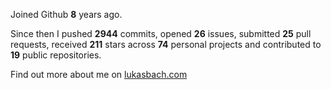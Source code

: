 Joined Github **8** years ago.

Since then I pushed **2944** commits, opened **26** issues, submitted **25** pull requests, received **211** stars across **74** personal projects and contributed to **19** public repositories.

Find out more about me on [lukasbach.com](https://lukasbach.com)

